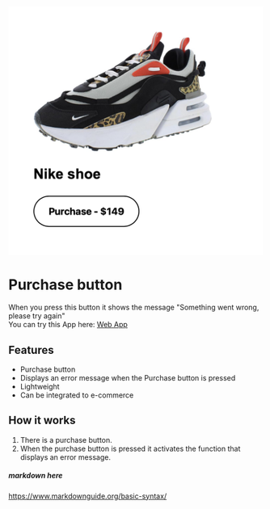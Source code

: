 ![App preview](/captura.png)

# Purchase button
When you press this button it shows the message "Something went wrong, please try again"             
You can try this App here:  [Web App](https://bucolic-jelly-62bed9.netlify.app)

## Features

- Purchase button  
- Displays an error message when the Purchase button is pressed  
- Lightweight
- Can be integrated to e-commerce  

## How it works

1. There is a purchase button.
2. When the purchase button is pressed it activates the function that displays an error message.


##### markdown here
https://www.markdownguide.org/basic-syntax/
